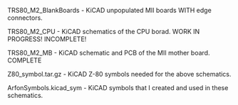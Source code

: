
TRS80_M2_BlankBoards - KiCAD unpopulated MII boards WITH edge connectors.

TRS80_M2_CPU - KiCAD schematics of the CPU borad. WORK IN PROGRESS!  INCOMPLETE!

TRS80_M2_MB - KiCAD schematic and PCB of the MII mother board. COMPLETE

Z80_symbol.tar.gz - KiCAD Z-80 symbols needed for the above schematics.

ArfonSymbols.kicad_sym - KiCAD symbols that I created and used in these schematics.
